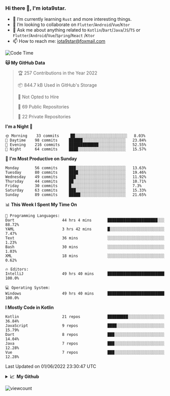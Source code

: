 ### Hi there 👋, I'm iota9star.

- 🌱 I’m currently learning `Rust` and more interesting things.
- 👯 I’m looking to collaborate on `Flutter`/`Android`/`Vue`/`Ktor`
- 💬 Ask me about anything related to `Kotlin`/`Dart`/`Java`/`JS`/`TS` or `Flutter`/`Android`/`Vue`/`Spring`/`React`
  /`Ktor`
- 📫 How to reach me: [iota9star@foxmail.com](iota9star@foxmail.com)



<!--START_SECTION:waka-->
![Code Time](http://img.shields.io/badge/Code%20Time-3%2C076%20hrs%2046%20mins-blue)

**🐱 My GitHub Data** 

> 🏆 257 Contributions in the Year 2022
 > 
> 📦 844.7 kB Used in GitHub's Storage 
 > 
> 🚫 Not Opted to Hire
 > 
> 📜 69 Public Repositories 
 > 
> 🔑 22 Private Repositories  
 > 
**I'm a Night 🦉** 

```text
🌞 Morning    33 commits     ██░░░░░░░░░░░░░░░░░░░░░░░   8.03% 
🌆 Daytime    98 commits     ██████░░░░░░░░░░░░░░░░░░░   23.84% 
🌃 Evening    216 commits    █████████████░░░░░░░░░░░░   52.55% 
🌙 Night      64 commits     ████░░░░░░░░░░░░░░░░░░░░░   15.57%

```
📅 **I'm Most Productive on Sunday** 

```text
Monday       56 commits     ███░░░░░░░░░░░░░░░░░░░░░░   13.63% 
Tuesday      80 commits     ████░░░░░░░░░░░░░░░░░░░░░   19.46% 
Wednesday    49 commits     ███░░░░░░░░░░░░░░░░░░░░░░   11.92% 
Thursday     44 commits     ██░░░░░░░░░░░░░░░░░░░░░░░   10.71% 
Friday       30 commits     █░░░░░░░░░░░░░░░░░░░░░░░░   7.3% 
Saturday     63 commits     ███░░░░░░░░░░░░░░░░░░░░░░   15.33% 
Sunday       89 commits     █████░░░░░░░░░░░░░░░░░░░░   21.65%

```


📊 **This Week I Spent My Time On** 

```text
💬 Programming Languages: 
Dart                     44 hrs 4 mins       ██████████████████████░░░   88.72% 
YAML                     3 hrs 42 mins       █░░░░░░░░░░░░░░░░░░░░░░░░   7.47% 
Text                     36 mins             ░░░░░░░░░░░░░░░░░░░░░░░░░   1.23% 
Bash                     30 mins             ░░░░░░░░░░░░░░░░░░░░░░░░░   1.03% 
XML                      18 mins             ░░░░░░░░░░░░░░░░░░░░░░░░░   0.62%

🔥 Editors: 
IntelliJ                 49 hrs 40 mins      █████████████████████████   100.0%

💻 Operating System: 
Windows                  49 hrs 40 mins      █████████████████████████   100.0%

```

**I Mostly Code in Kotlin** 

```text
Kotlin                   21 repos            █████████░░░░░░░░░░░░░░░░   36.84% 
JavaScript               9 repos             ████░░░░░░░░░░░░░░░░░░░░░   15.79% 
Dart                     8 repos             ███░░░░░░░░░░░░░░░░░░░░░░   14.04% 
Java                     7 repos             ███░░░░░░░░░░░░░░░░░░░░░░   12.28% 
Vue                      7 repos             ███░░░░░░░░░░░░░░░░░░░░░░   12.28%

```



 Last Updated on 01/06/2022 23:30:47 UTC
<!--END_SECTION:waka-->

<details>
  <summary><b>📈&nbsp;&nbsp;My Github</b></summary>
  <br>
  <img src='https://github-profile-trophy.vercel.app/?username=iota9star'>
  <img src='https://bad-apple-github-readme.vercel.app/api?show_bg=1&username=iota9star&hide_title=true'>
  <img src='http://cr-skills-chart-widget.azurewebsites.net/api/api?username=iota9star'>
</details>


![viewcount](https://count.getloli.com/get/@iota9star?theme=rule34)
